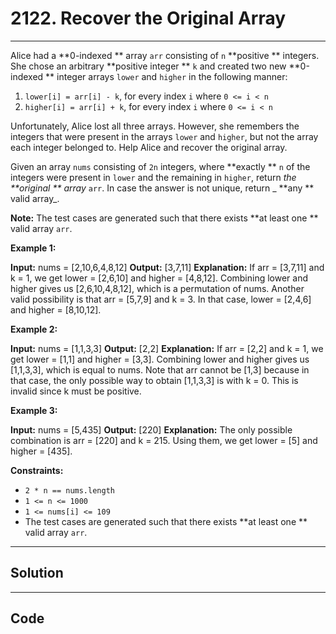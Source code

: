 # 2122. Recover the Original Array

---

Alice had a **0-indexed ** array `arr` consisting of `n` **positive ** integers. She chose an arbitrary **positive integer ** `k` and created two new **0-indexed ** integer arrays `lower` and `higher` in the following manner:

  1. `lower[i] = arr[i] - k`, for every index `i` where `0 <= i < n`
  2. `higher[i] = arr[i] + k`, for every index `i` where `0 <= i < n`



Unfortunately, Alice lost all three arrays. However, she remembers the integers that were present in the arrays `lower` and `higher`, but not the array each integer belonged to. Help Alice and recover the original array.

Given an array `nums` consisting of `2n` integers, where **exactly ** `n` of the integers were present in `lower` and the remaining in `higher`, return _the **original ** array_ `arr`. In case the answer is not unique, return _ **any ** valid array_.

**Note:** The test cases are generated such that there exists **at least one ** valid array `arr`.

 

**Example 1:**


**Input:** nums = [2,10,6,4,8,12]
**Output:** [3,7,11]
**Explanation:**
If arr = [3,7,11] and k = 1, we get lower = [2,6,10] and higher = [4,8,12].
Combining lower and higher gives us [2,6,10,4,8,12], which is a permutation of nums.
Another valid possibility is that arr = [5,7,9] and k = 3. In that case, lower = [2,4,6] and higher = [8,10,12]. 


**Example 2:**


**Input:** nums = [1,1,3,3]
**Output:** [2,2]
**Explanation:**
If arr = [2,2] and k = 1, we get lower = [1,1] and higher = [3,3].
Combining lower and higher gives us [1,1,3,3], which is equal to nums.
Note that arr cannot be [1,3] because in that case, the only possible way to obtain [1,1,3,3] is with k = 0.
This is invalid since k must be positive.


**Example 3:**


**Input:** nums = [5,435]
**Output:** [220]
**Explanation:**
The only possible combination is arr = [220] and k = 215. Using them, we get lower = [5] and higher = [435].


 

**Constraints:**

  * `2 * n == nums.length`
  * `1 <= n <= 1000`
  * `1 <= nums[i] <= 109`
  * The test cases are generated such that there exists **at least one ** valid array `arr`.

---

## Solution



---

## Code
```python


```